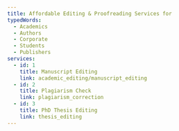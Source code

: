 ```yaml
---
title: Affordable Editing & Proofreading Services for
typedWords:
  - Academics
  - Authors
  - Corporate
  - Students
  - Publishers
services:
  - id: 1
    title: Manuscript Editing
    link: academic_editing/manuscript_editing
  - id: 2
    title: Plagiarism Check
    link: plagiarism_correction
  - id: 3
    title: PhD Thesis Editing
    link: thesis_editing
---
```

